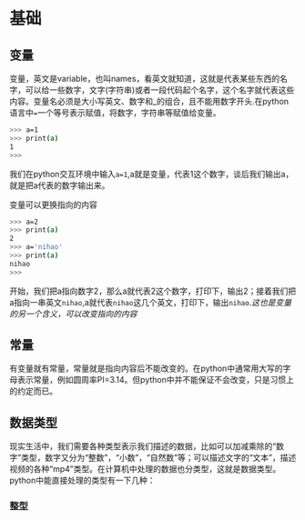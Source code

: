 # 基础

## 变量

变量，英文是variable，也叫names，看英文就知道，这就是代表某些东西的名字，可以给一些数字，文字(字符串)或者一段代码起个名字，这个名字就代表这些内容。变量名必须是大小写英文、数字和_的组合，且不能用数字开头.在python语言中`=`一个等号表示赋值，将数字，字符串等赋值给变量。  

```bash
>>> a=1
>>> print(a)
1
>>>
```  

我们在python交互环境中输入`a=1`,a就是变量，代表1这个数字，谈后我们输出a，就是把a代表的数字输出来。

变量可以更换指向的内容  

```bash
>>> a=2
>>> print(a)
2
>>> a='nihao'
>>> print(a)
nihao
>>>
```  

开始，我们把a指向数字2，那么a就代表2这个数字，打印下，输出2；接着我们把a指向一串英文`nihao`,a就代表`nihao`这几个英文，打印下，输出`nihao`.*这也是变量的另一个含义，可以改变指向的内容*  

## 常量

有变量就有常量，常量就是指向内容后不能改变的。在python中通常用大写的字母表示常量，例如圆周率PI=3.14。但python中并不能保证不会改变，只是习惯上的约定而已。 

## 数据类型  

现实生活中，我们需要各种类型表示我们描述的数据，比如可以加减乘除的“数字”类型，数字又分为“整数”，“小数”，“自然数”等；可以描述文字的“文本”，描述视频的各种“mp4”类型。在计算机中处理的数据也分类型，这就是数据类型。python中能直接处理的类型有一下几种： 

### 整型

